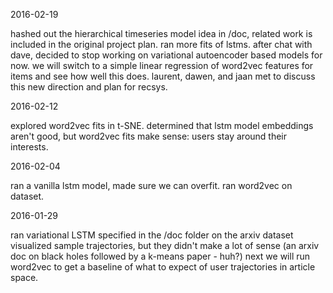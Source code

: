 2016-02-19

hashed out the hierarchical timeseries model idea in /doc, related work is included in the original project plan. ran more fits of lstms. after chat with dave, decided to stop working on variational autoencoder based models for now. we will switch to a simple linear regression of word2vec features for items and see how well this does. laurent, dawen, and jaan met to discuss this new direction and plan for recsys.

2016-02-12

explored word2vec fits in t-SNE. determined that lstm model embeddings aren't good, but word2vec fits make sense: users stay around their interests.

2016-02-04

ran a vanilla lstm model, made sure we can overfit.
ran word2vec on dataset.

2016-01-29

ran variational LSTM specified in the /doc folder on the arxiv dataset
visualized sample trajectories, but they didn't make a lot of sense (an arxiv doc on black holes followed by a k-means paper - huh?)
next we will run word2vec to get a baseline of what to expect of user trajectories in article space.